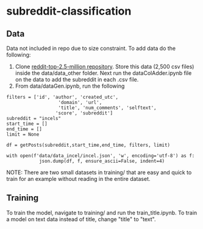 # subreddit-classification

## Data
Data not included in repo due to size constraint. To add data do the following:

1. Clone [reddit-top-2.5-million repository](https://github.com/umbrae/reddit-top-2.5-million). Store this data (2,500 csv files) inside the data/data_other folder. Next run the dataColAdder.ipynb file on the data to add the subreddit in each .csv file.
2. From data/dataGen.ipynb, run the following
```
filters = ['id', 'author', 'created_utc',
                   'domain', 'url',
                   'title', 'num_comments', 'selftext',
                  'score', 'subreddit']   
subreddit = "incels"
start_time = []
end_time = []
limit = None

df = getPosts(subreddit,start_time,end_time, filters, limit)

with open(f'data/data_incel/incel.json', 'w', encoding='utf-8') as f:
            json.dump(df, f, ensure_ascii=False, indent=4)

```

NOTE: There are two small datasets in training/ that are easy and quick to train for an example without reading in the entire dataset.

## Training
To train the model, navigate to training/ and run the train_title.ipynb.
To train a model on text data instead of title, change "title" to "text".